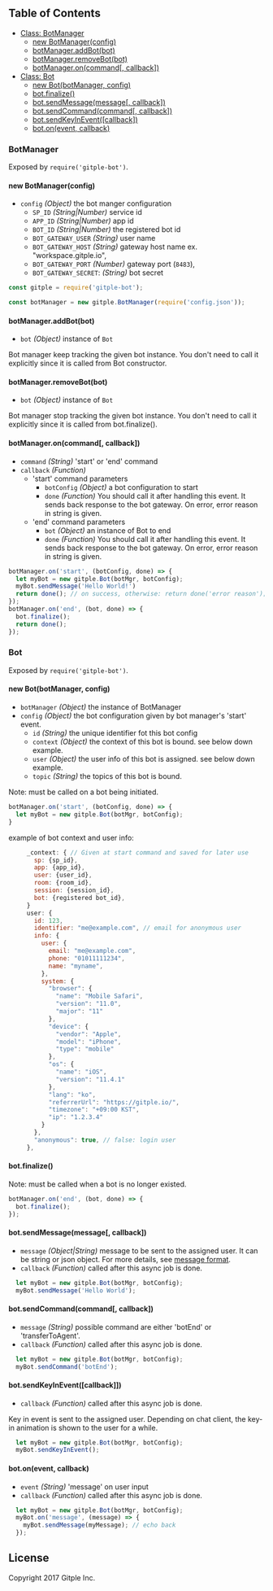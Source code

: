 ## Table of Contents

  - [Class: BotManager](#botmanager)
    - [new BotManager(config)](#new-botmanagerconfig)
    - [botManager.addBot(bot)](#botmanageraddbotbot)
    - [botManager.removeBot(bot)](#botmanagerremovebotbot)
    - [botManager.on(command[, callback])](#botmanageroncommand-callback)
  - [Class: Bot](#bot)
    - [new Bot(botManager, config)](#new-botbotmanager-config)
    - [bot.finalize()](#botfinalize)
    - [bot.sendMessage(message[, callback])](#botsendmessagemessage-callback)
    - [bot.sendCommand(command[, callback])](#botsendcommandcommand-callback)
    - [bot.sendKeyInEvent([callback])](#botsendkeyineventcallback)
    - [bot.on(event, callback)](#botonevent-callback)

### BotManager
Exposed by `require('gitple-bot')`.

#### new BotManager(config)

  - `config` _(Object)_  the bot manger configuration
    - `SP_ID` _(String|Number)_  service id
    - `APP_ID` _(String|Number)_  app id
    - `BOT_ID` _(String|Number)_  the registered bot id
    - `BOT_GATEWAY_USER` _(String)_ user name
    - `BOT_GATEWAY_HOST` _(String)_ gateway host name ex. "workspace.gitple.io",
    - `BOT_GATEWAY_PORT` _(Number)_ gateway port (`8483`),
    - `BOT_GATEWAY_SECRET`: _(String)_ bot secret

```js
const gitple = require('gitple-bot');

const botManager = new gitple.BotManager(require('config.json'));
```

#### botManager.addBot(bot)
  - `bot` _(Object)_ instance of `Bot`

Bot manager keep tracking the given bot instance. You don't need to call it explicitly since it is called from Bot constructor.


#### botManager.removeBot(bot)
  - `bot` _(Object)_ instance of `Bot`

Bot manager stop tracking the given bot instance. You don't need to call it explicitly since it is called from bot.finalize().


#### botManager.on(command[, callback])

  - `command` _(String)_ 'start' or 'end' command
  - `callback` _(Function)_
    - 'start' command parameters
      - `botConfig` _(Object)_ a bot configuration to start
      - `done` _(Function)_ You should call it after handling this event. It sends back response to the bot gateway. On error, error reason in string is given.
    - 'end' command parameters
      - `bot` _(Object)_ an instance of Bot to end
      - `done` _(Function)_ You should call it after handling this event. It sends back response to the bot gateway. On error, error reason in string is given.


```js
botManager.on('start', (botConfig, done) => {
  let myBot = new gitple.Bot(botMgr, botConfig);
  myBot.sendMessage('Hello World!')
  return done(); // on success, otherwise: return done('error reason');
});
botManager.on('end', (bot, done) => {
  bot.finalize();
  return done();
});
```

### Bot
Exposed by `require('gitple-bot')`.

#### new Bot(botManager, config)

  - `botManager` _(Object)_  the instance of BotManager
  - `config` _(Object)_  the bot configuration given by bot manager's 'start' event.
    - `id` _(String)_  the unique identifier fot this bot config
    - `context` _(Object)_  the context of this bot is bound. see below down example.
    - `user` _(Object)_  the user info of this bot is assigned. see below down example.
    - `topic` _(String)_ the topics of this bot is bound.

Note: must be called on a bot being initiated.

```js
botManager.on('start', (botConfig, done) => {
  let myBot = new gitple.Bot(botMgr, botConfig);
}
```

example of bot context and user info:

```js
     _context: { // Given at start command and saved for later use
       sp: {sp_id},
       app: {app_id},
       user: {user_id},
       room: {room_id},
       session: {session_id},
       bot: {registered bot_id},
     }
     user: {
       id: 123,
       identifier: "me@example.com", // email for anonymous user
       info: {
         user: {
           email: "me@example.com",
           phone: "01011111234",
           name: "myname",
         },
         system: {
           "browser": {
             "name": "Mobile Safari",
             "version": "11.0",
             "major": "11"
           },
           "device": {
             "vendor": "Apple",
             "model": "iPhone",
             "type": "mobile"
           },
           "os": {
             "name": "iOS",
             "version": "11.4.1"
           },
           "lang": "ko",
           "referrerUrl": "https://gitple.io/",
           "timezone": "+09:00 KST",
           "ip": "1.2.3.4"
         }
       },
       "anonymous": true, // false: login user
     },
```

#### bot.finalize()

Note: must be called when a bot is no longer existed.

```js
botManager.on('end', (bot, done) => {
  bot.finalize();
});
```

#### bot.sendMessage(message[, callback])
  - `message` _(Object|String)_ message to be sent to the assigned user. It can be string or json object. For more details, see [message format](/README.md#messssage-format).
  - `callback` _(Function)_ called after this async job is done.


```js
  let myBot = new gitple.Bot(botMgr, botConfig);
  myBot.sendMessage('Hello World');
```

#### bot.sendCommand(command[, callback])
  - `message` _(String)_  possible command are either 'botEnd' or 'transferToAgent'.
  - `callback` _(Function)_ called after this async job is done.

```js
  let myBot = new gitple.Bot(botMgr, botConfig);
  myBot.sendCommand('botEnd');
```

#### bot.sendKeyInEvent([callback]])
  - `callback` _(Function)_ called after this async job is done.

Key in event is sent to the assigned user. Depending on chat client, the key-in animation is shown to the user for a while.

```js
  let myBot = new gitple.Bot(botMgr, botConfig);
  myBot.sendKeyInEvent();
```

#### bot.on(event, callback)
  - `event` _(String)_ 'message' on user input
  - `callback` _(Function)_ called after this async job is done.

```js
  let myBot = new gitple.Bot(botMgr, botConfig);
  myBot.on('message', (message) => {
    myBot.sendMessage(myMessage); // echo back
  });
```

License
----------
   Copyright 2017 Gitple Inc.
